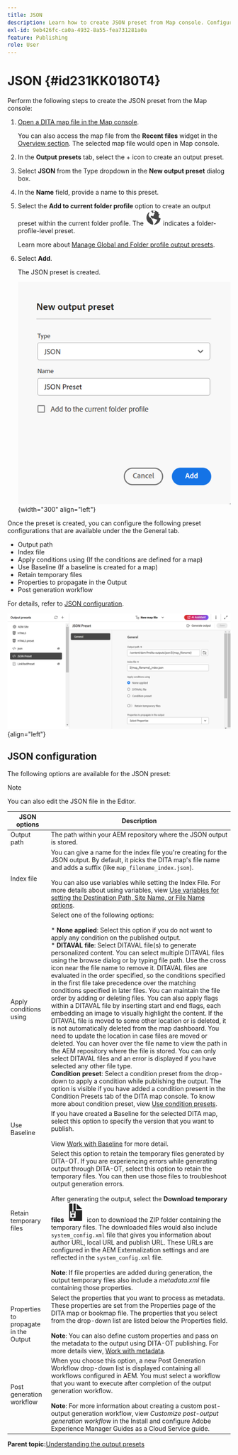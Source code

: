 ```yaml
---
title: JSON
description: Learn how to create JSON preset from Map console. Configure JSON output preset in Experience Manager Guides.
exl-id: 9eb426fc-ca0a-4932-8a55-fea731281a0a
feature: Publishing
role: User
---
```

# JSON {#id231KK0180T4}

Perform the following steps to create the JSON preset from the Map console:

1. [Open a DITA map file in the Map console](./open-files-map-console.md). 

    You can also access the map file from the **Recent files** widget in the [Overview section](./intro-home-page.md#overview). The selected map file would open in Map console. 
1. In the **Output presets** tab, select the + icon to create an output preset. 
1. Select **JSON** from the Type dropdown in the **New output preset** dialog box. 
1. In the **Name** field, provide a name to this preset.
1. Select the **Add to current folder profile** option to create an output preset within the current folder profile. The ![folder profile icon](images/global-preset-icon.svg) indicates a folder-profile-level preset.  

   Learn more about [Manage Global and Folder profile output presets](./web-editor-manage-output-presets.md).

 1. Select **Add**.   

    The JSON preset is created.

    ![](images/json-preset-dialog-new.png){width="300" align="left"}

Once the preset is created, you can configure the following preset configurations that are available under the the General tab. 

-   Output path
-   Index file
-   Apply conditions using \(If the conditions are defined for a map\)
-   Use Baseline \(If a baseline is created for a map\)
-   Retain temporary files
-   Properties to propagate in the Output
-   Post generation workflow

For details, refer to [JSON configuration](#json-configuration).

![](images/json-preset-config.png){align="left"}

## JSON configuration

The following options are available for the JSON preset:

>[!NOTE]
>
> You can also edit the JSON file in the Editor.

| JSON options | Description |
| --- | --- |
| Output path | The path within your AEM repository where the JSON output is stored. |
| Index file | You can give a name for the index file you're creating for the JSON output. By default, it picks the DITA map's file name and adds a suffix (like `map_filename_index.json`).<br><br>You can also use variables while setting the Index File. For more details about using variables, view [Use variables for setting the Destination Path, Site Name, or File Name options](generate-output-use-variables.md#id18BUG70K05Z). |
| Apply conditions using | Select one of the following options:<br><br>* **None applied**: Select this option if you do not want to apply any condition on the published output.<br>* **DITAVAL file**: Select DITAVAL file(s) to generate personalized content. You can select multiple DITAVAL files using the browse dialog or by typing file path. Use the cross icon near the file name to remove it. DITAVAL files are evaluated in the order specified, so the conditions specified in the first file take precedence over the matching conditions specified in later files. You can maintain the file order by adding or deleting files. You can also apply flags within a DITAVAL file by inserting start and end flags, each embedding an image to visually highlight the content. If the DITAVAL file is moved to some other location or is deleted, it is not automatically deleted from the map dashboard. You need to update the location in case files are moved or deleted. You can hover over the file name to view the path in the AEM repository where the file is stored. You can only select DITAVAL files and an error is displayed if you have selected any other file type.<br> **Condition preset**: Select a condition preset from the drop-down to apply a condition while publishing the output. The option is visible if you have added a condition present in the Condition Presets tab of the DITA map console. To know more about condition preset, view [Use condition presets](generate-output-use-condition-presets.md#id1825FL004PN). |
| Use Baseline | If you have created a Baseline for the selected DITA map, select this option to specify the version that you want to publish.<br><br>View [Work with Baseline](generate-output-use-baseline-for-publishing.md#id1825FI0J0PF) for more detail. |
| Retain temporary files | Select this option to retain the temporary files generated by DITA-OT. If you are experiencing errors while generating output through DITA-OT, select this option to retain the temporary files. You can then use those files to troubleshoot output generation errors.<br> <br>  After generating the output, select the **Download temporary files** ![download temporary files icon](images/download-temp-files-icon.svg) icon to download the ZIP folder containing the temporary files. The downloaded files would also include `system_config.xml` file that gives you information about author URL, local URL and publish URL. These URLs are configured in the AEM Externalization settings and are reflected in the `system_config.xml` file. <br><br> **Note**:  If file properties are added during generation, the output temporary files also include a *metadata.xml* file containing those properties. | 
| Properties to propagate in the Output | Select the properties that you want to process as metadata. These properties are set from the Properties page of the DITA map or bookmap file. The properties that you select from the drop-down list are listed below the Properties field.<br><br>**Note**: You can also define custom properties and pass on the metadata to the output using DITA-OT publishing. For more details view, [Work with metadata](metadata-dita.md#id21BJ00QD0XA). |
| Post generation workflow | When you choose this option, a new Post Generation Workflow drop-down list is displayed containing all workflows configured in AEM. You must select a workflow that you want to execute after completion of the output generation workflow.<br><br>**Note**: For more information about creating a custom post-output generation workflow, view _Customize post-output generation workflow_ in the Install and configure Adobe Experience Manager Guides as a Cloud Service guide. |

**Parent topic:**[Understanding the output presets](generate-output-understand-presets.md)
